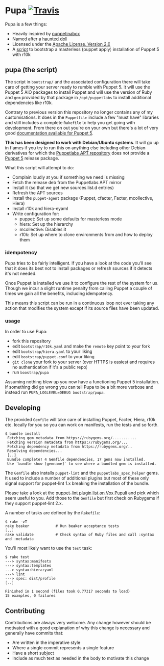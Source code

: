 # Pupa [![Travis](https://img.shields.io/travis/daenney/pupa.svg?style=flat-square)](https://travis-ci.org/daenney/pupa)

Pupa is a few things:

* Heavily inspired by [puppetinabox](https://github.com/puppetinabox/documentation)
* Named after a [haunted doll](http://www.nightwatchparanormal.com/pupa-the-haunted-doll.html)
* Licensed under the [Apache License, Version 2.0](LICENSE)
* A [script](bootstrap/pupa) to bootstrap a masterless (puppet apply) installation of Puppet 5
  with r10k

## pupa (the script)

The script in `bootstrap/` and the associated configuration there will take care
of getting your server ready to rumble with Puppet 5. It will use the Puppet 5
AIO packages to install Puppet and will use the version of Ruby and `gem`
provided by that package in `/opt/puppetlabs` to install additional dependencies
like r10k.

Contrary to previous version this repository no longer contains any of my
customisations. It does in the `Puppetfile` include a few "must have" libraries
and still includes a complete `Rakefile` to help you get going with
development. From there on out you're on your own but there's a lot of very
good [documentation available for Puppet 5](https://docs.puppet.com/puppet/5.0/).

**This has been designed to work with Debian/Ubuntu systems**. It will go up in
flames if you try to run this on anything else including other Debian
derivatives for which the [Puppetlabs APT repository](https://apt.puppetlabs.com)
does not provide a [Puppet 5](https://puppet.com/blog/puppet-5-platform-released)
release package.

What this script will attempt to do:

* Complain loudly at you if something we need is missing
* Fetch the release deb from the Puppetlabs APT mirror
* Install it (so that we get new sources.list.d entries)
* Refresh the APT sources
* Install the `puppet-agent` package (Puppet, cfacter, Facter, mcollective,
  Hiera)
* Install r10k and hiera-eyaml
* Write configuration for:
  * puppet: Set up some defaults for masterless mode
  * hiera: Set up the hierarchy
  * mcollective: Disables it
  * r10k: Set up where to clone environments from and how to deploy them

### idempotency

Pupa tries to be fairly intelligent. If you have a look at the code you'll see
that it does its best not to install packages or refresh sources if it detects
it's not needed.

Once Puppet is installed we use it to configure the rest of the system for us.
Though we incur a slight runtime penalty from calling Puppet a couple of times
we gain all the benefits, including idempotency.

This means this script can be run in a continuous loop not ever taking any
action that modifies the system except if its source files have been updated.

### usage

In order to use Pupa:

* fork this repository
* edit `bootstrap/r10k.yaml` and make the `remote` key point to your fork
* edit `bootstrap/hiera.yaml` to your liking
* edit `bootstrap/puppet.conf` to your liking
* `git clone` your fork to your server (over HTTPS is easiest and requires no
  authentication if it's a public repo)
* run `boostrap/pupa`

Assuming nothing blew up you now have a functioning Puppet 5 installation. If
something did go wrong you can tell Pupa to be a bit more verbose and instead
run `PUPA_LOGLEVEL=DEBUG bootstrap/pupa`.

## Developing

The provided `Gemfile` will take care of installing Puppet, Facter, Hiera, r10k
etc. locally for you so you can work on manifests, run the tests and so forth.

```
$ bundle install
 Fetching gem metadata from https://rubygems.org/...........
 Fetching version metadata from https://rubygems.org/...
 Fetching dependency metadata from https://rubygems.org/..
 Resolving dependencies...
 [..]
 Bundle complete! 4 Gemfile dependencies, 17 gems now installed.
 Use `bundle show [gemname]` to see where a bundled gem is installed.
```

The `Gemfile` also installs `puppet-lint` and the `puppetlabs_spec_helper`
gems. It used to include a number of additional plugins but most of these
only signal support for puppet-lint 1.x breaking the installation of the
bundle.

Please take a look at the [puppet-lint plugin list on Vox Pupuli](https://voxpupuli.org/plugins/#puppet-lint)
and pick which seem useful to you. Add those to the `Gemfile` but first check
on Rubygems if they support puppet-lint 2.x.

A number of tasks are defined by the `Rakefile`:

```
$ rake -vT
rake beaker            # Run beaker acceptance tests
[..]
rake validate          # Check syntax of Ruby files and call :syntax and :metadata
```

You'll most likely want to use the `test` task:

```
$ rake test
---> syntax:manifests
---> syntax:templates
---> syntax:hiera:yaml
---> lint
---> spec: dist/profile
[..]

Finished in 1 second (files took 0.77317 seconds to load)
15 examples, 0 failures
```

## Contributing

Contributions are always very welcome. Any change however should be motivated
with a good explanation of why this change is necessary and generally have
commits that:

* Are written in the imperative style
* Where a single commit represents a single feature
* Have a short subject
* Include as much text as needed in the body to motivate this change
